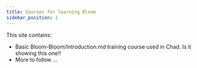 ```yaml
---
title: Courses for learning Bloom 
sidebar_position: 1
---
```

This site contains:
-  Basic  Bloom-Bloom/Introduction.md training course used in Chad.
Is it showing this one!!
-  More to follow ...